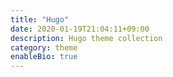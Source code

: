 ```yaml
---
title: "Hugo"
date: 2020-01-19T21:04:11+09:00
description: Hugo theme collection
category: theme
enableBio: true
---
```

